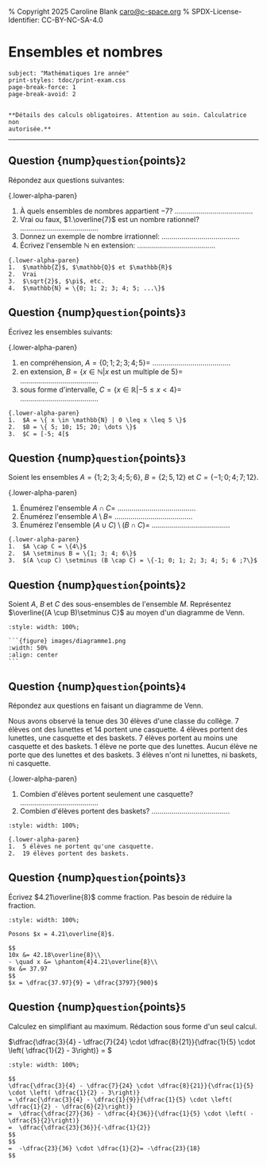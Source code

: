 % Copyright 2025 Caroline Blank <caro@c-space.org>
% SPDX-License-Identifier: CC-BY-NC-SA-4.0

# Ensembles et nombres

```{metadata}
subject: "Mathématiques 1re année"
print-styles: tdoc/print-exam.css
page-break-force: 1
page-break-avoid: 2
```

```{include} ../../entete-examen.md
```
```{class} align-center
**Détails des calculs obligatoires. Attention au soin. Calculatrice non
autorisée.**
```
---

## Question {nump}`question`{points}`2`

Répondez aux questions suivantes:

{.lower-alpha-paren}
1.  À quels ensembles de nombres appartient $-7$?
    $\dots \dots \dots \dots \dots \dots \dots \dots \dots \dots \dots \dots \dots$
2.  Vrai ou faux, $1.\overline{7}$ est un nombre rationnel?
    $\dots \dots \dots \dots \dots \dots \dots \dots \dots \dots \dots \dots \dots$
3.  Donnez un exemple de nombre irrationnel:
    $\dots \dots \dots \dots \dots \dots \dots \dots \dots \dots \dots \dots \dots$
4.  Écrivez l'ensemble $\mathbb{N}$ en extension:
    $\dots \dots \dots \dots \dots \dots \dots \dots \dots \dots \dots \dots \dots$

```{solution}
{.lower-alpha-paren}
1.  $\mathbb{Z}$, $\mathbb{Q}$ et $\mathbb{R}$
2.  Vrai
3.  $\sqrt{2}$, $\pi$, etc.
4.  $\mathbb{N} = \{0; 1; 2; 3; 4; 5; ...\}$
```

## Question {nump}`question`{points}`3`

Écrivez les ensembles suivants:

{.lower-alpha-paren}
1.  en compréhension, $A = \{0; 1; 2; 3; 4; 5\} =$
    $\dots \dots \dots \dots \dots \dots \dots \dots \dots \dots \dots \dots \dots$
2.  en extension, $B = \{x \in \mathbb{N} | x \textrm{ est un multiple de 5}\} =$
    $\dots \dots \dots \dots \dots \dots \dots \dots \dots \dots \dots \dots \dots$
3.  sous forme d'intervalle, $C = \{x \in \mathbb{R} | -5 \leq x < 4\} =$
    $\dots \dots \dots \dots \dots \dots \dots \dots \dots \dots \dots \dots \dots$

```{solution}
{.lower-alpha-paren}
1.  $A = \{ x \in \mathbb{N} | 0 \leq x \leq 5 \}$
2.  $B = \{ 5; 10; 15; 20; \dots \}$
3.  $C = [-5; 4[$
```

## Question {nump}`question`{points}`3`

Soient les ensembles $A= \{1; 2; 3; 4; 5; 6\}$, $B = \{2; 5, 12\}$ et $C = \{-1; 0; 4 ; 7; 12\}$.

{.lower-alpha-paren}
1.  Énumérez l'ensemble $A \cap C =$
    $\dots \dots \dots \dots \dots \dots \dots \dots \dots \dots \dots \dots \dots$
2.  Énumérez l'ensemble $A \setminus B =$
    $\dots \dots \dots \dots \dots \dots \dots \dots \dots \dots \dots \dots \dots$
3.  Énumérez l'ensemble $(A \cup C) \setminus (B \cap C) =$
    $\dots \dots \dots \dots \dots \dots \dots \dots \dots \dots \dots \dots \dots$

```{solution}
{.lower-alpha-paren}
1.  $A \cap C = \{4\}$
2.  $A \setminus B = \{1; 3; 4; 6\}$
3.  $(A \cup C) \setminus (B \cap C) = \{-1; 0; 1; 2; 3; 4; 5; 6 ;7\}$
```

## Question {nump}`question`{points}`2`

Soient $A$, $B$ et $C$ des sous-ensembles de l'ensemble $M$. Représentez
$\overline{(A \cup B)\setminus C}$ au moyen d'un diagramme de Venn.

```{jsxgraph} quadrillage1
:style: width: 100%;
```

````{solution}
```{figure} images/diagramme1.png
:width: 50%
:align: center
```
````

<script type="module">
const {defaults, initBoard, JXG} = await tdoc.import('jsxgraph.js');

const attrs = [defaults, {
    boundingbox: [-16, 16, 16, -16],
    axis: false,
    grid: { theme: 1 },
}];
initBoard('quadrillage1', attrs);
initBoard('quadrillage2', attrs);
initBoard('quadrillage3', [attrs, {boundingbox: [-16, 14, 16, 0]}]);
initBoard('quadrillage4', [attrs, {boundingbox: [-16, 14, 16, -4]}]);
</script>

## Question {nump}`question`{points}`4`

Répondez aux questions en faisant un diagramme de Venn.

Nous avons observé la tenue des 30 élèves d'une classe du collège. 7 élèves ont
des lunettes et 14 portent une casquette. 4 élèves portent des lunettes, une
casquette et des baskets. 7 élèves portent au moins une casquette et des
baskets. 1 élève ne porte que des lunettes. Aucun élève ne porte que des
lunettes et des baskets. 3 élèves n'ont ni lunettes, ni baskets, ni casquette.

{.lower-alpha-paren}
1.  Combien d'élèves portent seulement une casquette?
    $\dots \dots \dots \dots \dots \dots \dots \dots \dots \dots \dots \dots \dots$
2.  Combien d'élèves portent des baskets?
    $\dots \dots \dots \dots \dots \dots \dots \dots \dots \dots \dots \dots \dots$

```{jsxgraph} quadrillage2
:style: width: 100%;
```

```{solution}
{.lower-alpha-paren}
1.  5 élèves ne portent qu'une casquette.
2.  19 élèves portent des baskets.
```

## Question {nump}`question`{points}`3`

Écrivez $4.21\overline{8}$ comme fraction. Pas besoin de réduire la fraction.

```{jsxgraph} quadrillage3
:style: width: 100%;
```

```{solution}
Posons $x = 4.21\overline{8}$.

$$
10x &= 42.18\overline{8}\\
- \quad x &= \phantom{4}4.21\overline{8}\\
9x &= 37.97
$$
$x = \dfrac{37.97}{9} = \dfrac{3797}{900}$
```

## Question {nump}`question`{points}`5`

Calculez en simplifiant au maximum. Rédaction sous forme d'un seul calcul.

$\dfrac{\dfrac{3}{4} - \dfrac{7}{24} \cdot \dfrac{8}{21}}{\dfrac{1}{5} \cdot \left( \dfrac{1}{2} - 3\right)} = $

```{jsxgraph} quadrillage4
:style: width: 100%;
```

```{solution}
$$
\dfrac{\dfrac{3}{4} - \dfrac{7}{24} \cdot \dfrac{8}{21}}{\dfrac{1}{5} \cdot \left( \dfrac{1}{2} - 3\right)}
= \dfrac{\dfrac{3}{4} - \dfrac{1}{9}}{\dfrac{1}{5} \cdot \left( \dfrac{1}{2} - \dfrac{6}{2}\right)}
=  \dfrac{\dfrac{27}{36} - \dfrac{4}{36}}{\dfrac{1}{5} \cdot \left( -\dfrac{5}{2}\right)}
=  \dfrac{\dfrac{23}{36}}{-\dfrac{1}{2}}
$$
$$
=  -\dfrac{23}{36} \cdot \dfrac{1}{2}= -\dfrac{23}{18}
$$
```
